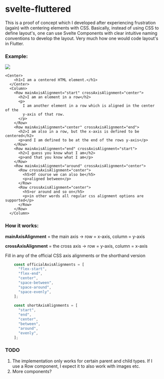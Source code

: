 # svelte-fluttered

This is a proof of concept which I developed after experiencing frustration (again) with centering elements with CSS. Basically, instead of using CSS to define layout's, one can use Svelte Components with clear intuitive naming conventions to develop the layout. Very much how one would code layout's in Flutter. 

### Example:

![](https://user-images.githubusercontent.com/35429197/105533937-14267000-5ced-11eb-889e-3988258da081.png)

```svelte
<Center>
    <h1>I am a centered HTML element.</h1>
  </Center>
  <Column>
    <Row mainAxisAlignment="start" crossAxisAlignment="center">
      <h2>I am an element in a row</h2>
      <p>
        I am another element in a row which is aligned in the center of the
        y-axis of that row.
      </p>
    </Row>
    <Row mainAxisAlignment="center" crossAxisAlignment="end">
      <h2>I am also in a row, but the x-axis is defined to be centered</h2>
      <p>and I am defined to be at the end of the rows y-axis</p>
    </Row>
    <Row mainAxisAlignment="end" crossAxisAlignment="start">
      <h2>I guess you know what I am</h2>
      <p>and that you know what I am</p>
    </Row>
    <Row mainAxisAlignment="around" crossAxisAlignment="center">
      <Row crossAxisAlignment="center">
        <h5>Of course we can also be</h5>
        <p>aligned between</p>
      </Row>
      <Row crossAxisAlignment="center">
        <h5>or around and so on</h5>
        <p>in other words all regular css alignment options are supported</p>
      </Row>
    </Row>
  </Column>
```

### How it works:

**mainAxisAlignment** \= the main axis -> row = x-axis, column = y-axis

**crossAxisAlignment** \= the cross axis -> row = y-axis, column = x-axis

Fill in any of the official CSS axis alignments or the shorthand version

```javascript
    const officialAxisAlignments = [
      "flex-start",
      "flex-end",
      "center",
      "space-between",
      "space-around",
      "space-evenly",
    ];
  
    const shortAxisAlignments = [
      "start",
      "end",
      "center",
      "between",
      "around",
      "evenly",
    ];
```

### TODO

1.  The implementation only works for certain parent and child types. If I use a Row component, I expect it to also work with images etc.
2.  More components?
